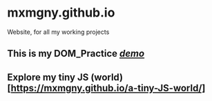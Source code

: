# mxmgny.github.io
Website, for all my working projects
## This is my DOM_Practice [*demo*](https://mxmgny.github.io/DOM_Practice/)

## Explore my tiny JS (world)[https://mxmgny.github.io/a-tiny-JS-world/]
